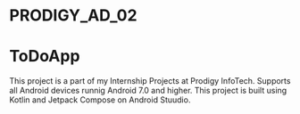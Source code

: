 # PRODIGY_AD_02
# ToDoApp


This project is a part of my Internship Projects at Prodigy InfoTech.
Supports all Android devices runnig Android 7.0 and higher. This project is built using Kotlin and Jetpack Compose on Android Stuudio.
